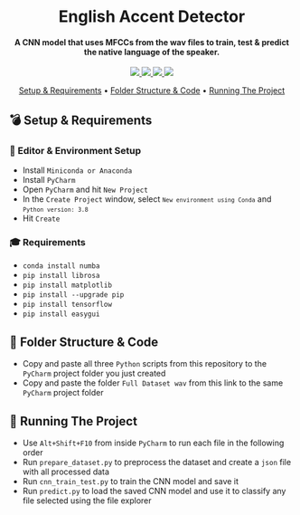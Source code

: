 <h1 align="center">
  English Accent Detector
  <br>
</h1>

<h4 align="center"> A CNN model that uses MFCCs from the wav files to train, test & predict the native language of the speaker. </h4>

<p align="center">
  <a href="https://www.python.org/">
    <img src="https://img.shields.io/badge/Python-Language-informational?style=flat&logo=python&logoColor=blue&color=blueviolet">
  </a>
  <a href="https://www.tensorflow.org/install">
    <img src="https://img.shields.io/badge/Tensorflow-Library-informational?style=flat&logo=tensorflow&logoColor=blue&color=blueviolet">
  </a>
  <a href="https://www.microsoft.com/en-au/software-download/windows10">
    <img src="https://img.shields.io/badge/Windows-OS-informational?style=flat&logo=windows&logoColor=green&color=orange">
  </a>
  <a href="https://www.jetbrains.com/pycharm/">
    <img src="https://img.shields.io/badge/PyCharm-Editor-informational?style=flat&logo=pycharm&logoColor=yellow&color=red">
  </a>
</p>

<p align="center">
  <a href="#bomb-Setup--Requirements">Setup & Requirements</a> •
  <a href="#scroll-Folder-Structure--Code">Folder Structure & Code</a> •
  <a href="#star2-Running-The-Project">Running The Project</a>
</p>

## :bomb: Setup & Requirements

### :space_invader: Editor & Environment Setup
* Install <code>Miniconda or Anaconda</code>
* Install <code>PyCharm</code>
* Open <code>PyCharm</code> and hit <code>New Project</code>
* In the <code>Create Project</code> window, select <code>`New environment using Conda`</code> and <code>`Python version: 3.8`</code>
* Hit <code>Create</code>

### :mortar_board: Requirements
* <code>conda install numba</code>
* <code>pip install librosa</code>
* <code>pip install matplotlib</code>
* <code>pip install --upgrade pip</code>
* <code>pip install tensorflow</code>
* <code>pip install easygui</code>

## :scroll: Folder Structure & Code
* Copy and paste all three <code>Python</code> scripts from this repository to the <code>PyCharm</code> project folder you just created
* Copy and paste the folder <code>Full Dataset wav</code> from this link to the same <code>PyCharm</code> project folder

## :star2: Running The Project
* Use <code>Alt+Shift+F10</code> from inside <code>PyCharm</code> to run each file in the following order
* Run <code>prepare_dataset.py</code> to preprocess the dataset and create a <code>json</code> file with all processed data
* Run <code>cnn_train_test.py</code> to train the CNN model and save it
* Run <code>predict.py</code> to load the saved CNN model and use it to classify any file selected using the file explorer
